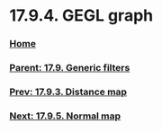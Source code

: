 # 17.9.4. GEGL graph

### [Home](./00-home.md)
### [Parent: 17.9. Generic filters](./17-09-00-generic-filters.md)
### [Prev: 17.9.3. Distance map](./17-09-03-distance-map.md)
### [Next: 17.9.5. Normal map](./17-09-05-normal-map.md)
